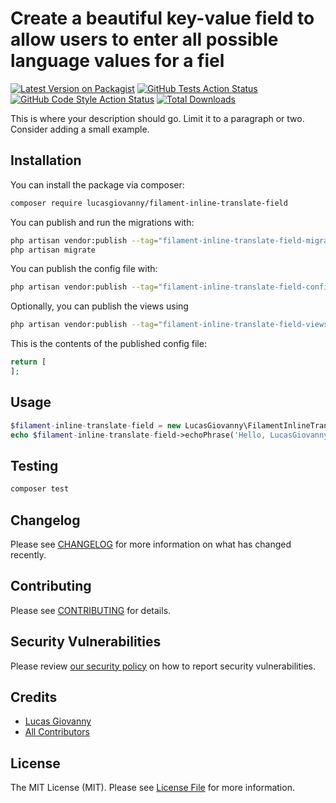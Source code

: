 # Create a beautiful key-value field to allow users to enter all possible language values for a fiel

[![Latest Version on Packagist](https://img.shields.io/packagist/v/lucasgiovanny/filament-inline-translate-field.svg?style=flat-square)](https://packagist.org/packages/lucasgiovanny/filament-inline-translate-field)
[![GitHub Tests Action Status](https://img.shields.io/github/workflow/status/lucasgiovanny/filament-inline-translate-field/run-tests?label=tests)](https://github.com/lucasgiovanny/filament-inline-translate-field/actions?query=workflow%3Arun-tests+branch%3Amain)
[![GitHub Code Style Action Status](https://img.shields.io/github/workflow/status/lucasgiovanny/filament-inline-translate-field/Check%20&%20fix%20styling?label=code%20style)](https://github.com/lucasgiovanny/filament-inline-translate-field/actions?query=workflow%3A"Check+%26+fix+styling"+branch%3Amain)
[![Total Downloads](https://img.shields.io/packagist/dt/lucasgiovanny/filament-inline-translate-field.svg?style=flat-square)](https://packagist.org/packages/lucasgiovanny/filament-inline-translate-field)



This is where your description should go. Limit it to a paragraph or two. Consider adding a small example.

## Installation

You can install the package via composer:

```bash
composer require lucasgiovanny/filament-inline-translate-field
```

You can publish and run the migrations with:

```bash
php artisan vendor:publish --tag="filament-inline-translate-field-migrations"
php artisan migrate
```

You can publish the config file with:

```bash
php artisan vendor:publish --tag="filament-inline-translate-field-config"
```

Optionally, you can publish the views using

```bash
php artisan vendor:publish --tag="filament-inline-translate-field-views"
```

This is the contents of the published config file:

```php
return [
];
```

## Usage

```php
$filament-inline-translate-field = new LucasGiovanny\FilamentInlineTranslateField();
echo $filament-inline-translate-field->echoPhrase('Hello, LucasGiovanny!');
```

## Testing

```bash
composer test
```

## Changelog

Please see [CHANGELOG](CHANGELOG.md) for more information on what has changed recently.

## Contributing

Please see [CONTRIBUTING](.github/CONTRIBUTING.md) for details.

## Security Vulnerabilities

Please review [our security policy](../../security/policy) on how to report security vulnerabilities.

## Credits

- [Lucas Giovanny](https://github.com/lucasgiovanny)
- [All Contributors](../../contributors)

## License

The MIT License (MIT). Please see [License File](LICENSE.md) for more information.
